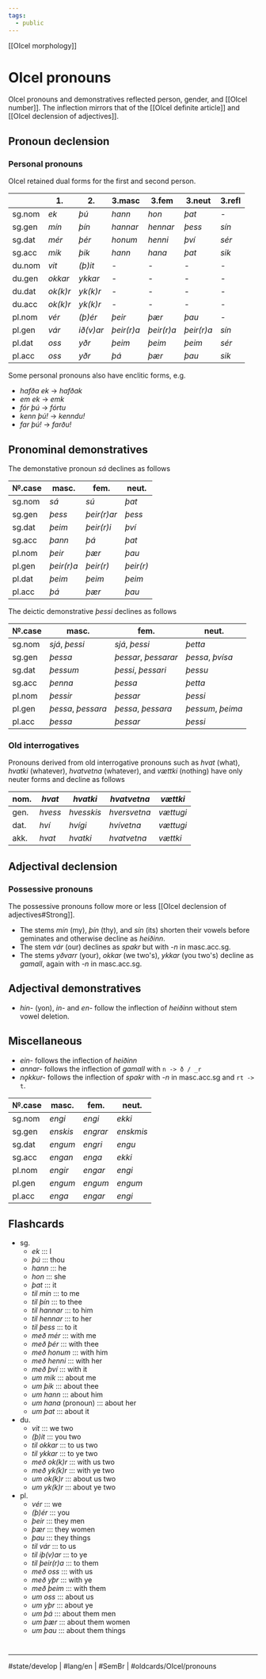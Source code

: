 ```yaml
---
tags:
  - public
---
```

[[OIcel morphology]]
# OIcel pronouns

Olcel pronouns and demonstratives reflected person, gender, and [[OIcel number]].
The inflection mirrors that of the [[OIcel definite article]] and [[OIcel declension of adjectives]].

## Pronoun declension

### Personal pronouns

OIcel retained dual forms for the first and second person.


|        | 1.                           | 2.                            | 3.masc                         | 3.fem                          | 3.neut                         | 3.refl                    |
| ------ | ---------------------------- | ----------------------------- | ------------------------------ | ------------------------------ | ------------------------------ | ------------------------- |
| sg.nom | <em class="ling">ek</em>     | <em class="ling">þú</em>      | <em class="ling">hann</em>     | <em class="ling">hon</em>      | <em class="ling">þat</em>      | -                         |
| sg.gen | <em class="ling">mín</em>    | <em class="ling">þín</em>     | <em class="ling">hannar</em>   | <em class="ling">hennar</em>   | <em class="ling">þess</em>     | <em class="ling">sín</em> |
| sg.dat | <em class="ling">mér</em>    | <em class="ling">þér</em>     | <em class="ling">honum</em>    | <em class="ling">henni</em>    | <em class="ling">því</em>      | <em class="ling">sér</em> |
| sg.acc | <em class="ling">mik</em>    | <em class="ling">þik</em>     | <em class="ling">hann</em>     | <em class="ling">hana</em>     | <em class="ling">þat</em>      | <em class="ling">sik</em> |
| du.nom | <em class="ling">vit</em>    | <em class="ling">(þ)it</em>   | -                              | -                              | -                              | -                         |
| du.gen | <em class="ling">okkar</em>  | <em class="ling">ykkar</em>   | -                              | -                              | -                              | -                         |
| du.dat | <em class="ling">ok(k)r</em> | <em class="ling">yk(k)r</em>  | -                              | -                              | -                              | -                         |
| du.acc | <em class="ling">ok(k)r</em> | <em class="ling">yk(k)r</em>  | -                              | -                              | -                              | -                         |
| pl.nom | <em class="ling">vér</em>    | <em class="ling">(þ)ér</em>   | <em class="ling">þeir</em>     | <em class="ling">þær</em>      | <em class="ling">þau</em>      | -                         |
| pl.gen | <em class="ling">vár</em>    | <em class="ling">ið(v)ar</em> | <em class="ling">þeir(r)a</em> | <em class="ling">þeir(r)a</em> | <em class="ling">þeir(r)a</em> | <em class="ling">sín</em> |
| pl.dat | <em class="ling">oss</em>    | <em class="ling">yðr</em>     | <em class="ling">þeim</em>     | <em class="ling">þeim</em>     | <em class="ling">þeim</em>     | <em class="ling">sér</em> |
| pl.acc | <em class="ling">oss</em>    | <em class="ling">yðr</em>     | <em class="ling">þá</em>       | <em class="ling">þær</em>      | <em class="ling">þau</em>      | <em class="ling">sik</em> |

Some personal pronouns also have enclitic forms, e.g.

- <em class="ling">hafða ek</em> → <em class="ling">hafðak</em>
- <em class="ling">em ek</em> → <em class="ling">emk</em>
- <em class="ling">fór þú</em> → <em class="ling">fórtu</em>
- <em class="ling">kenn þú!</em> → <em class="ling">kenndu!</em>
- <em class="ling">far þú!</em> → <em class="ling">farðu!</em>

## Pronominal demonstratives

The demonstative pronoun <em class="ling">sá</em> declines as follows

  | №.case | masc.                          | fem.                            | neut.                         |
  | ------ | ------------------------------ | ------------------------------- | ----------------------------- |
  | sg.nom | <em class="ling">sá</em>       | <em class="ling">sú</em>        | <em class="ling">þat</em>     |
  | sg.gen | <em class="ling">þess</em>     | <em class="ling">þeir(r)ar</em> | <em class="ling">þess</em>    |
  | sg.dat | <em class="ling">þeim</em>     | <em class="ling">þeir(r)i</em>  | <em class="ling">því</em>     |
  | sg.acc | <em class="ling">þann</em>     | <em class="ling">þá</em>        | <em class="ling">þat</em>     |
  | pl.nom | <em class="ling">þeir</em>     | <em class="ling">þær</em>       | <em class="ling">þau</em>     |
  | pl.gen | <em class="ling">þeir(r)a</em> | <em class="ling">þeir(r)</em>   | <em class="ling">þeir(r)</em> |
  | pl.dat | <em class="ling">þeim</em>     | <em class="ling">þeim</em>      | <em class="ling">þeim</em>    |
  | pl.acc | <em class="ling">þá</em>       | <em class="ling">þær</em>       | <em class="ling">þau</em>     |

The deictic demonstrative <em class="ling">þessi</em> declines as follows

| №.case | masc.                                                      | fem.                                                         | neut.                                                     |
| ------ | ---------------------------------------------------------- | ------------------------------------------------------------ | --------------------------------------------------------- |
| sg.nom | <em class="ling">sjá</em>, <em class="ling">þessi</em>     | <em class="ling">sjá</em>, <em class="ling">þessi</em>       | <em class="ling">þetta</em>                               |
| sg.gen | <em class="ling">þessa</em>                                | <em class="ling">þessar</em>, <em class="ling">þessarar</em> | <em class="ling">þessa</em>, <em class="ling">þvísa</em>  |
| sg.dat | <em class="ling">þessum</em>                               | <em class="ling">þessi</em>, <em class="ling">þessari</em>   | <em class="ling">þessu</em>                               |
| sg.acc | <em class="ling">þenna</em>                                | <em class="ling">þessa</em>                                  | <em class="ling">þetta</em>                               |
| pl.nom | <em class="ling">þessir</em>                               | <em class="ling">þessar</em>                                 | <em class="ling">þessi</em>                               |
| pl.gen | <em class="ling">þessa</em>, <em class="ling">þessara</em> | <em class="ling">þessa</em>, <em class="ling">þessara</em>   | <em class="ling">þessum</em>, <em class="ling">þeima</em> |
| pl.acc | <em class="ling">þessa</em>                                | <em class="ling">þessar</em>                                 | <em class="ling">þessi</em>                               |

### Old interrogatives

Pronouns derived from old interrogative pronouns such as <em class="ling">hvat</em> (what), <em class="ling">hvatki</em> (whatever), <em class="ling">hvatvetna</em> (whatever), and <em class="ling">vættki</em> (nothing) have only neuter forms and decline as follows

| nom. | <em class="ling">hvat</em>  | <em class="ling">hvatki</em>   | <em class="ling">hvatvetna</em>  | <em class="ling">vættki</em>  |
| ---- | --------------------------- | ------------------------------ | -------------------------------- | ----------------------------- |
| gen. | <em class="ling">hvess</em> | <em class="ling">hvesskis</em> | <em class="ling">hversvetna</em> | <em class="ling">vættugi</em> |
| dat. | <em class="ling">hví</em>   | <em class="ling">hvígi</em>    | <em class="ling">hvívetna</em>   | <em class="ling">vættugi</em> |
| akk. | <em class="ling">hvat</em>  | <em class="ling">hvatki</em>   | <em class="ling">hvatvetna</em>  | <em class="ling">vættki</em>  |


## Adjectival declension

### Possessive pronouns

The possessive pronouns follow more or less [[OIcel declension of adjectives#Strong]].

- The stems <em class="ling">mín</em> (my), <em class="ling">þín</em> (thy), and <em class="ling">sín</em> (its) shorten their vowels before geminates and otherwise decline as <em class="ling">heiðinn</em>.
- The stem <em class="ling">vár</em> (our) declines as <em class="ling">spakr</em> but with <em class="ling">-n</em> in masc.acc.sg.
- The stems <em class="ling">yðvarr</em> (your), <em class="ling">okkar</em> (we two's), <em class="ling">ykkar</em> (you two's) decline as <em class="ling">gamall</em>, again with <em class="ling">-n</em> in masc.acc.sg.

## Adjectival demonstratives

- <em class="ling">hin-</em> (yon), <em class="ling">in-</em> and <em class="ling">en-</em> follow the inflection of <em class="ling">heiðinn</em> without stem vowel deletion.

## Miscellaneous

- <em class="ling">ein-</em> follows the inflection of <em class="ling">heiðinn</em>
- <em class="ling">annar-</em> follows the inflection of <em class="ling">gamall</em> with `n -> ð / _r`
- <em class="ling">nǫkkur-</em> follows the inflection of <em class="ling">spakr</em> with <em class="ling">-n</em> in masc.acc.sg and `rt -> t`.

| №.case | masc.                        | fem.                         | neut.                         |
| ------ | ---------------------------- | ---------------------------- | ----------------------------- |
| sg.nom | <em class="ling">engi</em>   | <em class="ling">engi</em>   | <em class="ling">ekki</em>    |
| sg.gen | <em class="ling">enskis</em> | <em class="ling">engrar</em> | <em class="ling">enskmis</em> |
| sg.dat | <em class="ling">engum</em>  | <em class="ling">engri</em>  | <em class="ling">engu</em>    |
| sg.acc | <em class="ling">engan</em>  | <em class="ling">enga</em>   | <em class="ling">ekki</em>    |
| pl.nom | <em class="ling">engir</em>  | <em class="ling">engar</em>  | <em class="ling">engi</em>    |
| pl.gen | <em class="ling">engum</em>  | <em class="ling">engum</em>  | <em class="ling">engum</em>   |
| pl.acc | <em class="ling">enga</em>   | <em class="ling">engar</em>  | <em class="ling">engi</em>    |

## Flashcards

- sg.
  - <em class="ling">ek</em> ::: I <!--SR:!2024-08-15,196,322!2024-04-25,110,306-->
  - <em class="ling">þú</em> ::: thou <!--SR:!2024-05-12,97,266!2024-05-01,101,282-->
  - <em class="ling">hann</em> ::: he <!--SR:!2024-05-10,119,298!2024-04-08,79,250-->
  - <em class="ling">hon</em> ::: she <!--SR:!2024-03-15,14,138!2024-06-09,103,230-->
  - <em class="ling">þat</em> ::: it <!--SR:!2024-04-11,96,286!2024-04-19,81,242-->
  - <em class="ling">til mín</em> ::: to me <!--SR:!2024-04-30,114,306!2024-06-01,114,262-->
  - <em class="ling">til þín</em> ::: to thee <!--SR:!2024-07-28,147,250!2024-04-20,78,262-->
  - <em class="ling">til hannar</em> ::: to him <!--SR:!2024-07-29,153,266!2024-09-29,2,142-->
  - <em class="ling">til hennar</em> ::: to her <!--SR:!2024-09-07,180,270!2024-05-13,90,222-->
  - <em class="ling">til þess</em> ::: to it <!--SR:!2024-07-01,112,246!2024-06-23,117,262-->
  - <em class="ling">með mér</em> ::: with me <!--SR:!2024-07-26,166,310!2024-07-11,156,302-->
  - <em class="ling">með þér</em> ::: with thee <!--SR:!2024-03-13,60,242!2024-03-23,53,206-->
  - <em class="ling">með honum</em> ::: with him <!--SR:!2024-04-23,89,258!2024-03-14,38,186-->
  - <em class="ling">með henni</em> ::: with her <!--SR:!2024-07-24,145,258!2024-03-25,14,130-->
  - <em class="ling">með því</em> ::: with it <!--SR:!2024-03-20,57,206!2024-03-18,47,178-->
  - <em class="ling">um mik</em> ::: about me <!--SR:!2024-06-25,144,302!2024-06-04,131,306-->
  - <em class="ling">um þik</em> ::: about thee <!--SR:!2024-05-22,85,262!2024-03-18,72,270-->
  - <em class="ling">um hann</em> ::: about him <!--SR:!2024-03-26,77,278!2024-04-11,66,210-->
  - <em class="ling">um hana</em> (pronoun) ::: about her <!--SR:!2024-03-20,45,218!2024-03-12,35,170-->
  - <em class="ling">um þat</em> ::: about it <!--SR:!2024-11-04,38,190!2024-03-04,6,162-->
- du.
  - <em class="ling">vit</em> ::: we two <!--SR:!2024-04-17,100,298!2024-03-23,25,186-->
  - <em class="ling">(þ)it</em> ::: you two <!--SR:!2024-06-17,111,238!2024-04-08,38,206-->
  - <em class="ling">til okkar</em> ::: to us two <!--SR:!2024-05-11,97,246!2024-04-02,57,222-->
  - <em class="ling">til ykkar</em> ::: to ye two <!--SR:!2024-06-21,128,258!2024-04-12,42,186-->
  - <em class="ling">með ok(k)r</em> ::: with us two <!--SR:!2024-03-12,65,262!2024-11-28,62,270-->
  - <em class="ling">með yk(k)r</em> ::: with ye two <!--SR:!2024-03-17,70,262!2024-04-28,87,238-->
  - <em class="ling">um ok(k)r</em> ::: about us two <!--SR:!2024-03-27,68,238!2024-05-10,73,206-->
  - <em class="ling">um yk(k)r</em> ::: about ye two <!--SR:!2024-08-14,156,258!2024-03-13,45,210-->
- pl.
  - <em class="ling">vér</em> ::: we <!--SR:!2024-06-13,119,250!2024-04-22,104,298-->
  - <em class="ling">(þ)ér</em> ::: you <!--SR:!2024-03-19,59,238!2024-03-26,23,150-->
  - <em class="ling">þeir</em> ::: they men <!--SR:!2024-05-04,64,202!2024-07-05,129,250-->
  - <em class="ling">þær</em> ::: they women <!--SR:!2024-08-25,167,266!2024-03-16,62,242-->
  - <em class="ling">þau</em> ::: they things <!--SR:!2024-04-01,29,258!2024-04-04,69,226-->
  - <em class="ling">til vár</em> ::: to us <!--SR:!2025-09-28,366,298!2024-03-15,4,130-->
  - <em class="ling">til iþ(v)ar</em> ::: to ye <!--SR:!2024-03-14,29,198!2024-10-13,16,150-->
  - <em class="ling">til þeir(r)a</em> ::: to them <!--SR:!2024-04-20,73,218!2024-04-11,41,166-->
  - <em class="ling">með oss</em> ::: with us <!--SR:!2024-07-31,170,310!2025-01-18,113,242-->
  - <em class="ling">með yþr</em> ::: with ye <!--SR:!2024-03-12,27,218!2024-03-22,11,150-->
  - <em class="ling">með þeim</em> ::: with them <!--SR:!2024-11-29,63,230!2024-04-16,79,242-->
  - <em class="ling">um oss</em> ::: about us <!--SR:!2024-05-12,109,282!2024-09-24,210,310-->
  - <em class="ling">um yþr</em> ::: about ye <!--SR:!2024-05-12,91,218!2024-04-09,42,170-->
  - <em class="ling">um þá</em> ::: about them men <!--SR:!2024-03-15,4,130!2024-03-17,49,198-->
  - <em class="ling">um þær</em> ::: about them women <!--SR:!2024-05-30,126,302!2024-05-11,69,226-->
  - <em class="ling">um þau</em> ::: about them things <!--SR:!2024-04-11,79,242!2024-07-18,137,246-->

#
---
#state/develop | #lang/en | #SemBr | #oldcards/OIcel/pronouns
